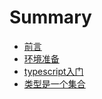 # Summary

- [前言](./introduction.md)
- [环境准备](./ch00-环境准备.md)
- [typescript入门](./ch01-typescript入门.md)
- [类型是一个集合](./ch02-类型是一个集合.md)
